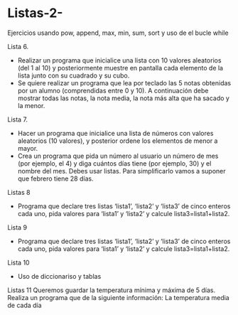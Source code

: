 # Listas-2-
Ejercicios usando pow, append, max, min, sum, sort y uso de el bucle while 

Lista 6. 
- Realizar un programa que inicialice una lista con 10 valores aleatorios (del 1 al 10) y posteriormente muestre en pantalla cada elemento de la lista junto con su cuadrado y su cubo.
- Se quiere realizar un programa que lea por teclado las 5 notas obtenidas por un alumno (comprendidas entre 0 y 10). A continuación debe mostrar todas las notas, la nota media, la nota más alta que ha sacado y la menor.

Lista 7. 
- Hacer un programa que inicialice una lista de números con valores aleatorios (10 valores), y posterior ordene los elementos de menor a mayor.
- Crea un programa que pida un número al usuario un número de mes (por ejemplo, el 4) y diga cuántos días tiene (por ejemplo, 30) y el nombre del mes. Debes usar listas. Para simplificarlo vamos a suponer que febrero tiene 28 días.

Listas 8
- Programa que declare tres listas ‘lista1’, ‘lista2’ y ‘lista3’ de cinco enteros cada uno, pida valores para ‘lista1’ y ‘lista2’ y calcule lista3=lista1+lista2.

Lista 9 
- Programa que declare tres listas ‘lista1’, ‘lista2’ y ‘lista3’ de cinco enteros cada uno, pida valores para ‘lista1’ y ‘lista2’ y calcule lista3=lista1+lista2.

Lista 10 
- Uso de diccionariso y tablas

Listas 11
Queremos guardar la temperatura mínima y máxima de 5 días. Realiza un programa que de la siguiente información:
La temperatura media de cada día
